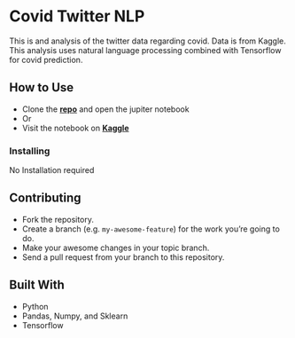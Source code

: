 # Covid Twitter NLP
This is and analysis of the twitter data regarding covid. Data is from Kaggle. This analysis uses natural language processing combined with Tensorflow for covid prediction.

## How to Use

- Clone the **[repo](https://github.com/jtvkw2/House-Price-Analysis)** and open the jupiter notebook
- Or
- Visit the notebook on **[Kaggle](https://www.kaggle.com/jacobvoyles/house-prices-analysis)**

### Installing

No Installation required

## Contributing

- Fork the repository.
- Create a branch (e.g. `my-awesome-feature`) for the work you’re going to do.
- Make your awesome changes in your topic branch.
- Send a pull request from your branch to this repository.

## Built With

* Python
* Pandas, Numpy, and Sklearn
* Tensorflow
